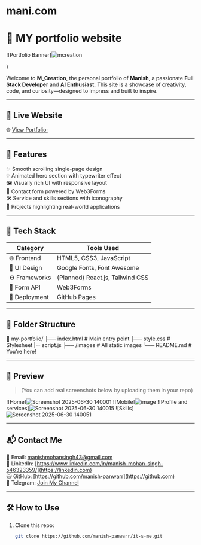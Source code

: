 # mani.com
# 🚀 MY portfolio website

![Portfolio Banner]![mcreation](https://github.com/user-attachments/assets/dd0f24a5-fcfe-4381-a47c-c05adaa03558)

) <!-- Optional: Replace with actual banner -->

Welcome to **M_Creation**, the personal portfolio of **Manish**, a passionate **Full Stack Developer** and **AI Enthusiast**. This site is a showcase of creativity, code, and curiosity—designed to impress and built to inspire.

---

## 🔗 Live Website

🌐 [View Portfolio:](https://manish-panwarr.github.io/it-s-me/)

---

## 📌 Features

✨ Smooth scrolling single-page design  
💡 Animated hero section with typewriter effect  
🖼️ Visually rich UI with responsive layout  
💬 Contact form powered by Web3Forms  
🛠️ Service and skills sections with iconography  
🧠 Projects highlighting real-world applications  

---

## 🧰 Tech Stack

| Category        | Tools Used                                 |
|---------------- |--------------------------------------------|
| 🌐 Frontend    | HTML5, CSS3, JavaScript                    |
| 🎨 UI Design   | Google Fonts, Font Awesome                 |
| ⚙️ Frameworks  | (Planned) React.js, Tailwind CSS           |
| 💬 Form API    | Web3Forms                                  |
| 🚀 Deployment  | GitHub Pages                               |

---

## 📂 Folder Structure
📁 my-portfolio/
├── index.html # Main entry point
├── style.css # Stylesheet
|-- script.js
├── /images # All static images
└── README.md # You're here!


---

## 📸 Preview

> (You can add real screenshots below by uploading them in your repo)

![Home]![Screenshot 2025-06-30 140001](https://github.com/user-attachments/assets/ee3e0927-561a-44d2-84fd-0542c90a6be7)
![Mobile]![image](https://github.com/user-attachments/assets/15c8f718-87d0-4f54-8683-54a27b3ba055)
![Profile and services]![Screenshot 2025-06-30 140015](https://github.com/user-attachments/assets/ddf3ea69-f080-45b5-89ab-76a32c4b73f7)
![Skills]![Screenshot 2025-06-30 140051](https://github.com/user-attachments/assets/c2b58790-98c1-49f2-be58-fe49f5654f3a)


---

## 📬 Contact Me

📧 Email: [manishmohansingh43@gmail.com](mailto:manishmohansingh43@gmail.com)  
🔗 LinkedIn: [https://www.linkedin.com/in/manish-mohan-singh-546323359/](https://linkedin.com)  
🐱 GitHub: [https://github.com/manish-panwarr](https://github.com)  
📣 Telegram: [Join My Channel](https://telegram.org)

---

## 🛠️ How to Use

1. Clone this repo:
   ```bash
   git clone https://github.com/manish-panwarr/it-s-me.git
